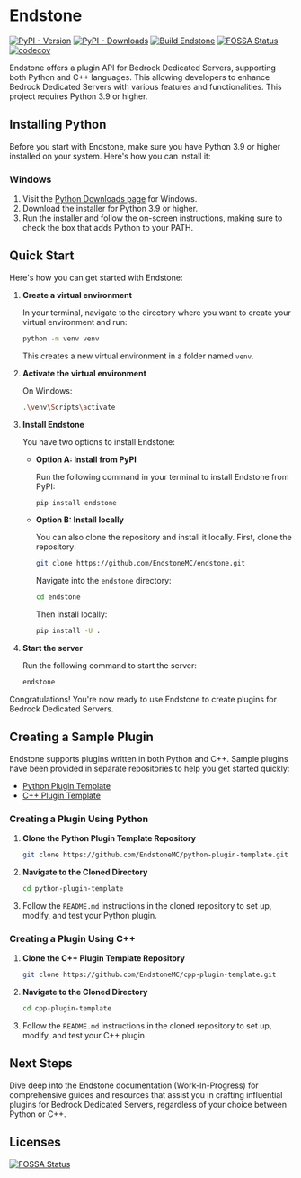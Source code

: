 # Endstone

[![PyPI - Version](https://img.shields.io/pypi/v/endstone)](https://pypi.org/project/endstone)
[![PyPI - Downloads](https://img.shields.io/pypi/dm/endstone)](https://pypi.org/project/endstone)
[![Build Endstone](https://github.com/EndstoneMC/endstone/actions/workflows/build.yml/badge.svg)](https://github.com/EndstoneMC/endstone/actions/workflows/build.yml)
[![FOSSA Status](https://app.fossa.com/api/projects/git%2Bgithub.com%2FEndstoneMC%2Fendstone.svg?type=shield&issueType=license)](https://app.fossa.com/projects/git%2Bgithub.com%2FEndstoneMC%2Fendstone)
[![codecov](https://codecov.io/gh/EndstoneMC/endstone/graph/badge.svg?token=GQ6IX9GDT1)](https://codecov.io/gh/EndstoneMC/endstone)

Endstone offers a plugin API for Bedrock Dedicated Servers, supporting both Python and C++ languages. This
allowing developers to enhance Bedrock Dedicated Servers with various features and functionalities. This project
requires Python 3.9 or higher.

## Installing Python

Before you start with Endstone, make sure you have Python 3.9 or higher installed on your system. Here's how you can
install it:

### Windows

1. Visit the [Python Downloads page](https://www.python.org/downloads/) for Windows.
2. Download the installer for Python 3.9 or higher.
3. Run the installer and follow the on-screen instructions, making sure to check the box that adds Python to your PATH.

[//]: # (### Linux)

[//]: # ()

[//]: # (The method of installing Python varies between Linux distributions. Here's a general guide for Ubuntu:)

[//]: # ()

[//]: # (1. Open a terminal window.)

[//]: # (2. Run the following command to update your package list:)

[//]: # ()

[//]: # (   ```bash)

[//]: # (   sudo apt update)

[//]: # (   ```)

[//]: # ()

[//]: # (3. Run the following command to install Python 3.9:)

[//]: # ()

[//]: # (   ```bash)

[//]: # (   sudo apt install python3.9)

[//]: # (   ```)

## Quick Start

Here's how you can get started with Endstone:

1. **Create a virtual environment**

   In your terminal, navigate to the directory where you want to create your virtual environment and run:

   ```bash
   python -m venv venv
   ```

   This creates a new virtual environment in a folder named `venv`.

2. **Activate the virtual environment**

   On Windows:

   ```bash
   .\venv\Scripts\activate
   ```

[//]: # ()

[//]: # (   On Linux:)

[//]: # ()

[//]: # (   ```bash)

[//]: # (   source venv/bin/activate)

[//]: # (   ```)

3. **Install Endstone**

   You have two options to install Endstone:

    - **Option A: Install from PyPI**

      Run the following command in your terminal to install Endstone from PyPI:

      ```bash
      pip install endstone
      ```

    - **Option B: Install locally**

      You can also clone the repository and install it locally. First, clone the repository:

      ```bash
      git clone https://github.com/EndstoneMC/endstone.git
      ```

      Navigate into the `endstone` directory:

      ```bash
      cd endstone
      ```

      Then install locally:

      ```bash
      pip install -U .
      ```

4. **Start the server**

   Run the following command to start the server:

   ```bash
   endstone
   ```

Congratulations! You're now ready to use Endstone to create plugins for Bedrock Dedicated Servers.

## Creating a Sample Plugin

Endstone supports plugins written in both Python and C++. Sample plugins have been provided in separate repositories to
help you get started quickly:

- [Python Plugin Template](https://github.com/EndstoneMC/python-plugin-template)
- [C++ Plugin Template](https://github.com/EndstoneMC/cpp-plugin-template)

### Creating a Plugin Using Python

1. **Clone the Python Plugin Template Repository**

   ```bash
   git clone https://github.com/EndstoneMC/python-plugin-template.git
   ```

2. **Navigate to the Cloned Directory**

   ```bash
   cd python-plugin-template
   ```

3. Follow the `README.md` instructions in the cloned repository to set up, modify, and test your Python plugin.

### Creating a Plugin Using C++

1. **Clone the C++ Plugin Template Repository**

   ```bash
   git clone https://github.com/EndstoneMC/cpp-plugin-template.git
   ```

2. **Navigate to the Cloned Directory**

   ```bash
   cd cpp-plugin-template
   ```

3. Follow the `README.md` instructions in the cloned repository to set up, modify, and test your C++ plugin.

## Next Steps

Dive deep into the Endstone documentation (Work-In-Progress) for comprehensive guides and resources that assist you in
crafting influential plugins for Bedrock Dedicated Servers, regardless of your choice between Python or C++.

## Licenses

[![FOSSA Status](https://app.fossa.com/api/projects/git%2Bgithub.com%2FEndstoneMC%2Fendstone.svg?type=large)](https://app.fossa.com/projects/git%2Bgithub.com%2FEndstoneMC%2Fendstone?ref=badge_large)